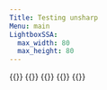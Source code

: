```yaml
---
Title: Testing unsharp
Menu: main
LightboxSSA:
  max_width: 80
  max_height: 80
---
```



  {{<figset name="twigs.png" gallery=x caption="Normal" size=large unsharp=false debug=true >}}
  {{<figset name="twigs.png" gallery=x caption="Unsharp" size=large unsharp=true debug=true >}}
  {{<figset name="twigs.png" gallery=x caption="Normal" size=small unsharp=false debug=true >}}
  {{<figset name="twigs.png" gallery=x caption="Unsharp" size=small unsharp=true debug=true >}}
  {{<figset name="twigs.png" gallery=x caption="Default" size=small              debug=true >}}
